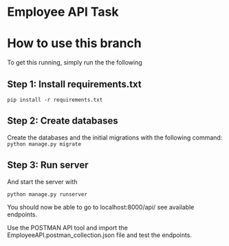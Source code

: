 # Employee API Task

# How to use this branch

To get this running, simply run the  the following 

## Step 1: Install requirements.txt

`pip install -r requirements.txt`

## Step 2: Create databases

Create the databases and the initial migrations with the following command:
`python manage.py migrate`

## Step 3: Run server

And start the server with 

`python manage.py runserver`

You should now be able to go to localhost:8000/api/ see available endpoints.

Use the POSTMAN API tool  and import the EmployeeAPI.postman_collection.json file and
test the endpoints.
